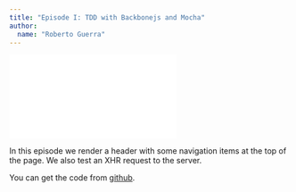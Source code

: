 ```yaml
---
title: "Episode I: TDD with Backbonejs and Mocha"
author:
  name: "Roberto Guerra"
---
```


<p class="video">
<iframe src="//player.vimeo.com/video/81061604?title=0&amp;byline=0" frameborder="0" webkitallowfullscreen mozallowfullscreen allowfullscreen></iframe> 
</p>

<p class="content">
In this episode we render a header with some navigation items at the top of the page.
We also test an XHR request to the server.

You can get the code from [github](https://github.com/uris77/tdd-mocha-screencast/tree/PartI). 
</p>

